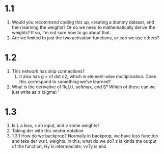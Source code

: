 # 1.1
1. Would you recommend coding this up, creating a dummy dataset, and then learning the weights? Or do we need to mathematically derive the weights? If so, I'm not sure how to go about that.
2. Are we limited to just the two activation functions, or can we use others?

# 1.2
1. This network has skip connections?
	1. It also has g = c1 dot c2, which is element-wise multiplication.  Does this correspond to something we've learned?
2. What is the derivative of ReLU, softmax, and S? Which of these can we just write as σ (sigma) '

# 1.3 
1. Is L a loss, x an input, and v some weights?
2. Taking der with this vector notation
3. 1.3.1 How do we backprop? Normally in backprop, we have loss function and take der w.r.t. weights. in this, what do we do? z is kinda the output of the function, Hy is intermediate, vvTy is end